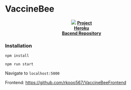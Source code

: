# VaccineBee

<p align="center">
  <img src="http://res.cloudinary.com/ideation/image/upload/w_1920,c_fit/dt944g5kupifktmssawc.png" />
  <b>
    <a href=https://platform-gskimmunohack.bemyapp.com/#/projects/5b4a7d728c9a14000367f2d1>Project</a>
    <br />
    <a href=https://oshaw-vacspider-backend.herokuapp.com>Heroku</a>
    <br />
    <a href=https://github.com/rkooo567/VaccineBeeFrontend>Bacend Repository</a>
  </b>
</p>

### Installation
`npm install`

`npm run start`

Navigate to `localhost:5000`

Frontend: https://github.com/rkooo567/VaccineBeeFrontend
